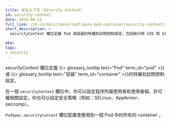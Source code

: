 ```yaml
---
title: 安全上下文（Security Context）
id: security-context
date: 2018-04-12
full_link: /zh-cn/docs/tasks/configure-pod-container/security-context/
short_description: >
  securityContext 欄位定義 Pod 或容器的特權和訪問控制設定，包括執行時 UID 和 GID。

aka: 
tags:
- security
---
```


<!--
---
title: Security Context
id: security-context
date: 2018-04-12
full_link: /docs/tasks/configure-pod-container/security-context/
short_description: >
  The securityContext field defines privilege and access control settings for a Pod or container.

aka: 
tags:
- security
---
-->

<!--
 The `securityContext` field defines privilege and access control settings for
a {{< glossary_tooltip text="Pod" term_id="pod" >}} or
{{< glossary_tooltip text="container" term_id="container" >}}.
-->

securityContext 欄位定義 {{< glossary_tooltip text="Pod" term_id="pod" >}} 或
{{< glossary_tooltip text="容器" term_id="container" >}}的特權和訪問控制設定。

<!--more-->

<!--
In a `securityContext`, you can define: the user that processes run as,
the group that processes run as, and privilege settings.
You can also configure security policies (for example: SELinux, AppArmor or seccomp).
-->

在一個 `securityContext` 欄位中，你可以設定程序所屬使用者和使用者組、許可權相關設定。你也可以設定安全策略（例如：SELinux、AppArmor、seccomp）。	

<!--
The `PodSpec.securityContext` setting applies to all containers in a Pod.
-->

`PodSpec.securityContext` 欄位配置會應用到一個 Pod 中的所有的 container 。														 